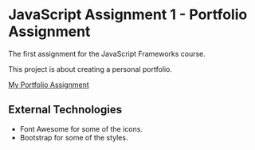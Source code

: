 # JavaScript Assignment 1 - Portfolio Assignment

The first assignment for the JavaScript Frameworks course.

This project is about creating a personal portfolio.

[My Portfolio Assignment](https://karsten-leung-portfolio.onrender.com)

## External Technologies

- Font Awesome for some of the icons.
- Bootstrap for some of the styles.